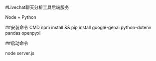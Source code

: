 #Livechat聊天分析工具后端服务

Node + Python

##安装命令 CMD
npm install && pip install google-genai python-dotenv pandas openpyxl


##启动命令

node server.js